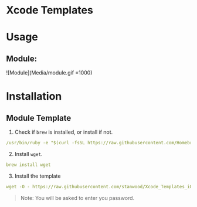 # Xcode Templates

# Usage

## Module:

![Module](Media/module.gif =1000)

# Installation

## Module Template

1. Check if `brew` is installed, or install if not.

```yml
/usr/bin/ruby -e "$(curl -fsSL https://raw.githubusercontent.com/Homebrew/install/master/install)"
```

2. Install `wget`.

```yml
brew install wget
```

3. Install the template

```yml
wget -O - https://raw.githubusercontent.com/stanwood/Xcode_Templates_iOS/master/Script/install.sh?token=ABgOf-W8u28OJ99Ssm1yW7wHyI8zVoX-ks5bkMqpwA%3D%3D | sudo bash
```

>Note: You will be asked to enter you password.
